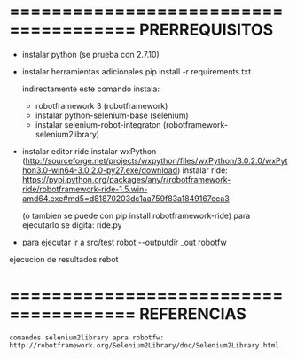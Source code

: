 ======================================
PRERREQUISITOS
======================================

- instalar python
	(se prueba con 2.7.10)
- instalar herramientas adicionales
	pip install -r requirements.txt
	
	indirectamente este comando instala:
	- robotframework 3  (robotframework)
	- instalar python-selenium-base (selenium)
	- instalar selenium-robot-integraton (robotframework-selenium2library)

- instalar editor ride
	instalar wxPython (http://sourceforge.net/projects/wxpython/files/wxPython/3.0.2.0/wxPython3.0-win64-3.0.2.0-py27.exe/download)
	instalar ride: https://pypi.python.org/packages/any/r/robotframework-ride/robotframework-ride-1.5.win-amd64.exe#md5=d81870203dc1aa759f83a1849167cea3
	
	(o tambien se puede con pip install robotframework-ride)
	para ejecutarlo se digita:
	ride.py
	
	
- para ejecutar
	ir a src/test
	robot --outputdir _out robotfw 
		
ejecucion de resultados 
	rebot

======================================
REFERENCIAS
======================================

	comandos selenium2library apra robotfw: http://robotframework.org/Selenium2Library/doc/Selenium2Library.html
	